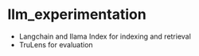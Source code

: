 # llm_experimentation

- Langchain and Ilama Index for indexing and retrieval
- TruLens for evaluation
